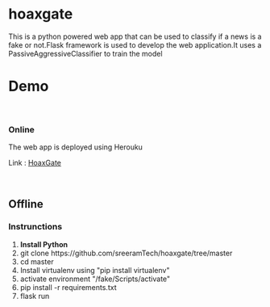 # hoaxgate
<p>This is a python powered web app that can be used to classify if a news is a fake or not.Flask framework is used to develop the web application.It uses a PassiveAggressiveClassifier to train the model

<br>

<h1> Demo </h1><br>

<h3> Online </h3>
<p> The web app is deployed using Herouku
<p>Link : <a href = "https://hoaxgate.herokuapp.com/">HoaxGate</a></p>
<br>

<h2>Offline</h2>
<h3>Instrunctions</h3>
<ol>
<li> <b> Install Python </b> </li>
<li>git clone https://github.com/sreeramTech/hoaxgate/tree/master </li>
<li>cd master </li>
<li>Install virtualenv using "pip install  virtualenv"</li>
<li> activate environment "/fake/Scripts/activate"</li>
<li> pip install -r requirements.txt </li>
<li> flask run </li>
</ol>
